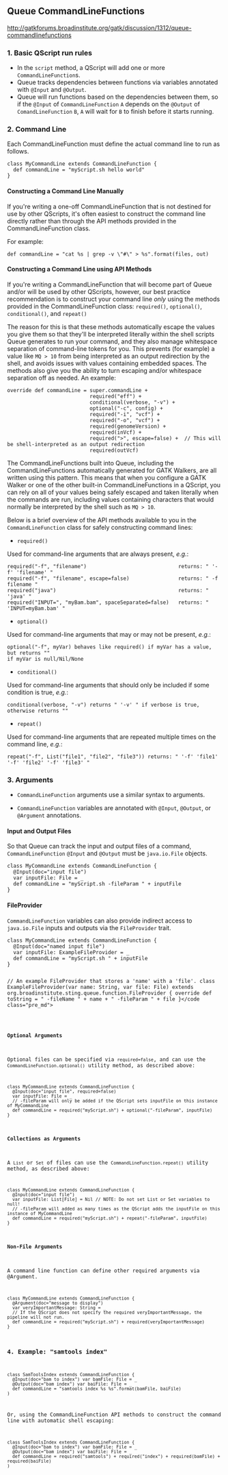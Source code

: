 ## Queue CommandLineFunctions

http://gatkforums.broadinstitute.org/gatk/discussion/1312/queue-commandlinefunctions

<h3>1. Basic QScript run rules</h3>
<ul>
<li>In the <code>script</code> method, a QScript will add one or more <code>CommandLineFunction</code>s.</li>
<li>Queue tracks dependencies between functions via variables annotated with <code>@Input</code> and <code>@Output</code>.</li>
<li>Queue will run functions based on the dependencies between them, so if the <code>@Input</code> of <code>CommandLineFunction</code> <code>A</code> depends on the <code>@Output</code> of <code>ComandLineFunction</code> <code>B</code>, <code>A</code> will wait for <code>B</code> to finish before it starts running.</li>
</ul>
<h3>2. Command Line</h3>
<p>Each CommandLineFunction must define the actual command line to run as follows.</p>
<pre><code class="pre_md">class MyCommandLine extends CommandLineFunction {
  def commandLine = "myScript.sh hello world"
}</code class="pre_md"></pre>
<h4>Constructing a Command Line Manually</h4>
<p>If you're writing a one-off CommandLineFunction that is not destined for use
by other QScripts, it's often easiest to construct the command line directly
rather than through the API methods provided in the CommandLineFunction class. </p>
<p>For example:</p>
<pre><code class="pre_md">def commandLine = "cat %s | grep -v \"#\" &gt; %s".format(files, out)</code class="pre_md"></pre>
<h4>Constructing a Command Line using API Methods</h4>
<p>If you're writing a CommandLineFunction that will become part of Queue and/or
will be used by other QScripts, however, our best practice recommendation is
to construct your command line <em>only</em> using the methods provided in the
CommandLineFunction class: <code>required()</code>, <code>optional()</code>, <code>conditional()</code>, and <code>repeat()</code></p>
<p>The reason for this is that these methods automatically escape the values you
give them so that they'll be interpreted literally within the shell scripts
Queue generates to run your command, and they also manage whitespace separation of command-line tokens for you. This prevents (for example) a value like <code>MQ &gt; 10</code> from being interpreted as an output redirection by the shell, and avoids issues with values containing embedded spaces. The methods also give you the ability to turn escaping and/or whitespace separation off as needed. An example:</p>
<pre><code class="pre_md">override def commandLine = super.commandLine +
                           required("eff") +
                           conditional(verbose, "-v") +
                           optional("-c", config) +
                           required("-i", "vcf") +
                           required("-o", "vcf") +
                           required(genomeVersion) +
                           required(inVcf) +
                           required("&gt;", escape=false) +  // This will be shell-interpreted as an output redirection
                           required(outVcf)</code class="pre_md"></pre>
<p>The CommandLineFunctions built into Queue, including the CommandLineFunctions
automatically generated for GATK Walkers, are all written using this pattern.
This means that when you configure a GATK Walker or one of the other built-in
CommandLineFunctions in a QScript, you can rely on all of your values being
safely escaped and taken literally when the commands are run, including values
containing characters that would normally be interpreted by the shell such as
<code>MQ &gt; 10</code>.</p>
<p>Below is a brief overview of the API methods available to you in the <code>CommandLineFunction</code> class for safely constructing command lines:</p>
<ul>
<li><code>required()</code> </li>
</ul>
<p>Used for command-line arguments that are always present, <em>e.g.</em>:</p>
<pre><code class="pre_md">required("-f", "filename")                              returns: " '-f' 'filename' "
required("-f", "filename", escape=false)                returns: " -f filename "
required("java")                                        returns: " 'java' "
required("INPUT=", "myBam.bam", spaceSeparated=false)   returns: " 'INPUT=myBam.bam' "</code class="pre_md"></pre>
<ul>
<li><code>optional()</code> </li>
</ul>
<p>Used for command-line arguments that may or may not be present, <em>e.g.</em>:</p>
<pre><code class="pre_md">optional("-f", myVar) behaves like required() if myVar has a value, but returns ""
if myVar is null/Nil/None</code class="pre_md"></pre>
<ul>
<li><code>conditional()</code> </li>
</ul>
<p>Used for command-line arguments that should only be included if some condition is true, <em>e.g.</em>:</p>
<pre><code class="pre_md">conditional(verbose, "-v") returns " '-v' " if verbose is true, otherwise returns ""</code class="pre_md"></pre>
<ul>
<li><code>repeat()</code> </li>
</ul>
<p>Used for command-line arguments that are repeated multiple times on the command line, <em>e.g.</em>:</p>
<pre><code class="pre_md">repeat("-f", List("file1", "file2", "file3")) returns: " '-f' 'file1' '-f' 'file2' '-f' 'file3' "</code class="pre_md"></pre>
<h3>3. Arguments</h3>
<ul>
<li>
<p><code>CommandLineFunction</code> arguments use a similar syntax to arguments.</p>
</li>
<li><code>CommandLineFunction</code> variables are annotated with <code>@Input</code>, <code>@Output</code>, or <code>@Argument</code> annotations.</li>
</ul>
<h4>Input and Output Files</h4>
<p>So that Queue can track the input and output files of a command, <code>CommandLineFunction</code> <code>@Input</code> and <code>@Output</code> must be <code>java.io.File</code> objects.</p>
<pre><code class="pre_md">class MyCommandLine extends CommandLineFunction {
  @Input(doc="input file")
  var inputFile: File = _
  def commandLine = "myScript.sh -fileParam " + inputFile
}</code class="pre_md"></pre>
<h4>FileProvider</h4>
<p><code>CommandLineFunction</code> variables can also provide indirect access to <code>java.io.File</code> inputs and outputs via the <code>FileProvider</code> trait.</p>
<pre><code class="pre_md">class MyCommandLine extends CommandLineFunction {
  @Input(doc="named input file")
  var inputFile: ExampleFileProvider = _
  def commandLine = "myScript.sh " + inputFile
}

// An example FileProvider that stores a 'name' with a 'file'.
class ExampleFileProvider(var name: String, var file: File) extends org.broadinstitute.sting.queue.function.FileProvider {
  override def toString = " -fileName " + name + " -fileParam " + file
}</code class="pre_md"></pre>
<h4>Optional Arguments</h4>
<p>Optional files can be specified via <code>required=false</code>, and can use the <code>CommandLineFunction.optional()</code> utility method, as described above:</p>
<pre><code class="pre_md">class MyCommandLine extends CommandLineFunction {
  @Input(doc="input file", required=false)
  var inputFile: File = _
  // -fileParam will only be added if the QScript sets inputFile on this instance of MyCommandLine
  def commandLine = required("myScript.sh") + optional("-fileParam", inputFile)
}</code class="pre_md"></pre>
<h4>Collections as Arguments</h4>
<p>A <code>List</code> or <code>Set</code> of files can use the <code>CommandLineFunction.repeat()</code> utility method, as described above:</p>
<pre><code class="pre_md">class MyCommandLine extends CommandLineFunction {
  @Input(doc="input file")
  var inputFile: List[File] = Nil // NOTE: Do not set List or Set variables to null!
  // -fileParam will added as many times as the QScript adds the inputFile on this instance of MyCommandLine
  def commandLine = required("myScript.sh") + repeat("-fileParam", inputFile)
}</code class="pre_md"></pre>
<h4>Non-File Arguments</h4>
<p>A command line function can define other required arguments via @Argument.</p>
<pre><code class="pre_md">class MyCommandLine extends CommandLineFunction {
  @Argument(doc="message to display")
  var veryImportantMessage: String = _
  // If the QScript does not specify the required veryImportantMessage, the pipeline will not run.
  def commandLine = required("myScript.sh") + required(veryImportantMessage)
}</code class="pre_md"></pre>
<h3>4. Example: &quot;samtools index&quot;</h3>
<pre><code class="pre_md">class SamToolsIndex extends CommandLineFunction {
  @Input(doc="bam to index") var bamFile: File = _
  @Output(doc="bam index") var baiFile: File = _
  def commandLine = "samtools index %s %s".format(bamFile, baiFile)
)</code class="pre_md"></pre>
<p>Or, using the CommandLineFunction API methods to construct the command line with automatic shell escaping:</p>
<pre><code class="pre_md">class SamToolsIndex extends CommandLineFunction {
  @Input(doc="bam to index") var bamFile: File = _
  @Output(doc="bam index") var baiFile: File = _
  def commandLine = required("samtools") + required("index") + required(bamFile) + required(baiFile)
)</code class="pre_md"></pre>